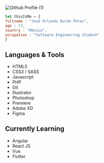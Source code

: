 ![Github Profile (1)](https://user-images.githubusercontent.com/57104916/140618950-a5e2e00f-d489-4d0e-8b66-49722073e088.png)

``` javascript
let thisIsMe = {
fullname : "José Orlando Durán Pérez",
age : 23,
country : "México",
occupation : "Software Engineering Student"
}

```

## Languages & Tools
* HTML5
* CSS3 / SASS
* Javascript
* PHP
* Git
* Illustrator
* Photoshop
* Premiere
* Adobe XD
* Figma

## Currently Learning
* Angular
* React JS
* Vue
* Flutter
